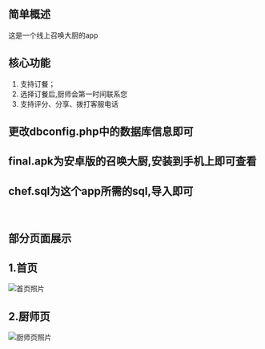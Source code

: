 ## 简单概述
这是一个线上召唤大厨的app

## 核心功能
1. 支持订餐；
2. 选择订餐后,厨师会第一时间联系您
3. 支持评分、分享、拨打客服电话
 
## 更改dbconfig.php中的数据库信息即可

## final.apk为安卓版的召唤大厨,安装到手机上即可查看

## chef.sql为这个app所需的sql,导入即可
 
## 部分页面展示
## 1.首页
![首页照片](https://github.com/xueyafang/callchef/blob/master/showImg/%E9%A6%96%E9%A1%B5.jpg)
## 2.厨师页
![厨师页照片](https://github.com/xueyafang/callchef/blob/master/showImg/%E5%8E%A8%E5%B8%88%E9%A1%B5.png)
